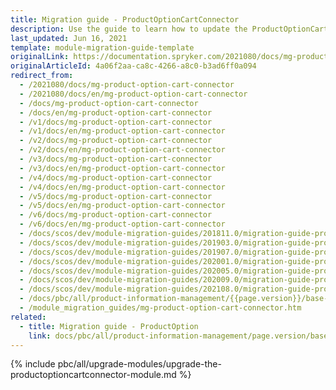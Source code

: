 ```yaml
---
title: Migration guide - ProductOptionCartConnector
description: Use the guide to learn how to update the ProductOptionCartConnector module to a newer version.
last_updated: Jun 16, 2021
template: module-migration-guide-template
originalLink: https://documentation.spryker.com/2021080/docs/mg-product-option-cart-connector
originalArticleId: 4a06f2aa-ca8c-4266-a8c0-b3ad6ff0a094
redirect_from:
  - /2021080/docs/mg-product-option-cart-connector
  - /2021080/docs/en/mg-product-option-cart-connector
  - /docs/mg-product-option-cart-connector
  - /docs/en/mg-product-option-cart-connector
  - /v1/docs/mg-product-option-cart-connector
  - /v1/docs/en/mg-product-option-cart-connector
  - /v2/docs/mg-product-option-cart-connector
  - /v2/docs/en/mg-product-option-cart-connector
  - /v3/docs/mg-product-option-cart-connector
  - /v3/docs/en/mg-product-option-cart-connector
  - /v4/docs/mg-product-option-cart-connector
  - /v4/docs/en/mg-product-option-cart-connector
  - /v5/docs/mg-product-option-cart-connector
  - /v5/docs/en/mg-product-option-cart-connector
  - /v6/docs/mg-product-option-cart-connector
  - /v6/docs/en/mg-product-option-cart-connector
  - /docs/scos/dev/module-migration-guides/201811.0/migration-guide-productoptioncartconnector.html
  - /docs/scos/dev/module-migration-guides/201903.0/migration-guide-productoptioncartconnector.html
  - /docs/scos/dev/module-migration-guides/201907.0/migration-guide-productoptioncartconnector.html
  - /docs/scos/dev/module-migration-guides/202001.0/migration-guide-productoptioncartconnector.html
  - /docs/scos/dev/module-migration-guides/202005.0/migration-guide-productoptioncartconnector.html
  - /docs/scos/dev/module-migration-guides/202009.0/migration-guide-productoptioncartconnector.html
  - /docs/scos/dev/module-migration-guides/202108.0/migration-guide-productoptioncartconnector.html
  - /docs/pbc/all/product-information-management/{{page.version}}/base-shop/install-and-upgrade/upgrade-modules/upgrade-the-productoptioncartconnector-module.html
  - /module_migration_guides/mg-product-option-cart-connector.htm
related:
  - title: Migration guide - ProductOption
    link: docs/pbc/all/product-information-management/page.version/base-shop/install-and-upgrade/upgrade-modules/upgrade-the-productoption-module.html
---
```


{% include pbc/all/upgrade-modules/upgrade-the-productoptioncartconnector-module.md %} <!-- To edit, see /_includes/pbc/all/upgrade-modules/upgrade-the-productoptioncartconnector-module.md -->
